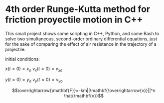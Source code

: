 # 4th order Runge-Kutta method for friction proyectile motion in C++
This small project shows some scripting in C++, Python, and some Bash to solve two simultaneous, second-order ordinary differential equations, just for the sake of comparing the effect of air resistance in the trajectory of a projectile.


initial conditions:

$x(t=0)=x_{o}$
$v_{x}(t=0)=v_{xo}$

$y(t=0)=y_{o}$
$v_{y}(t=0)=v_{yo}$

$$\overrightarrow{\mathbf{F}}=-km||\mathbf{\overrightarrow{v}}||^n \hat{\mathbf{v}}$$
